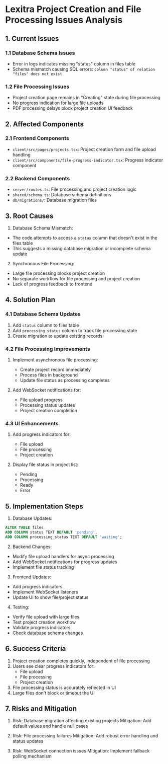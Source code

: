 
# Lexitra Project Creation and File Processing Issues Analysis

## 1. Current Issues

### 1.1 Database Schema Issues
- Error in logs indicates missing "status" column in files table
- Schema mismatch causing SQL errors: `column "status" of relation "files" does not exist`

### 1.2 File Processing Issues
- Project creation page remains in "Creating" state during file processing
- No progress indication for large file uploads
- PDF processing delays block project creation UI feedback

## 2. Affected Components

### 2.1 Frontend Components
- `client/src/pages/projects.tsx`: Project creation form and file upload handling
- `client/src/components/file-progress-indicator.tsx`: Progress indicator component

### 2.2 Backend Components
- `server/routes.ts`: File processing and project creation logic
- `shared/schema.ts`: Database schema definitions
- `db/migrations/`: Database migration files

## 3. Root Causes

1. Database Schema Mismatch:
- The code attempts to access a `status` column that doesn't exist in the files table
- This suggests a missing database migration or incomplete schema update

2. Synchronous File Processing:
- Large file processing blocks project creation
- No separate workflow for file processing and project creation
- Lack of progress feedback to frontend

## 4. Solution Plan

### 4.1 Database Schema Updates
1. Add `status` column to files table
2. Add `processing_status` column to track file processing state
3. Create migration to update existing records

### 4.2 File Processing Improvements
1. Implement asynchronous file processing:
   - Create project record immediately
   - Process files in background
   - Update file status as processing completes

2. Add WebSocket notifications for:
   - File upload progress
   - Processing status updates
   - Project creation completion

### 4.3 UI Enhancements
1. Add progress indicators for:
   - File upload
   - File processing
   - Project creation

2. Display file status in project list:
   - Pending
   - Processing
   - Ready
   - Error

## 5. Implementation Steps

1. Database Updates:
```sql
ALTER TABLE files
ADD COLUMN status TEXT DEFAULT 'pending',
ADD COLUMN processing_status TEXT DEFAULT 'waiting';
```

2. Backend Changes:
- Modify file upload handlers for async processing
- Add WebSocket notifications for progress updates
- Implement file status tracking

3. Frontend Updates:
- Add progress indicators
- Implement WebSocket listeners
- Update UI to show file/project status

4. Testing:
- Verify file upload with large files
- Test project creation workflow
- Validate progress indicators
- Check database schema changes

## 6. Success Criteria

1. Project creation completes quickly, independent of file processing
2. Users see clear progress indicators for:
   - File upload
   - File processing
   - Project creation
3. File processing status is accurately reflected in UI
4. Large files don't block or timeout the UI

## 7. Risks and Mitigation

1. Risk: Database migration affecting existing projects
   Mitigation: Add default values and handle null cases

2. Risk: File processing failures
   Mitigation: Add robust error handling and status updates

3. Risk: WebSocket connection issues
   Mitigation: Implement fallback polling mechanism

